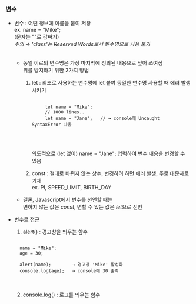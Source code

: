 ### 변수
- 변수 : 어떤 정보에 이름을 붙여 저장   
  ex. name = "Mike";   
  (문자는 ""로 감싸기)   
  *주의 → 'class'는 Reserved Words로서 변수명으로 사용 불가*   
  <br>

  * 동일 이르의 변수명은 가장 마지막에 정의된 내용으로 덮어 쓰여짐   
    위를 방지하기 위한 2가지 방법
    1. let : 최초로 사용하는 변수명에 let 붙여 동일한 변수명 사용할 때 에러 발생시키기   
        <pre>
        <code>
            let name = "Mike";
            // 1000 lines..
            let name = "Jane";   // → console에 Uncaught SyntaxError 나옴   
        </code>
        </pre>
        <br>
        의도적으로 (let 없이) name = "Jane"; 입력하여 변수 내용을 변경할 수 있음

    2. const : 절대로 바뀌지 않는 상수, 변경하려 하면 에러 발생, 주로 대문자로 기재   
       ex. PI, SPEED_LIMIT, BIRTH_DAY   

  * 결론, Javascript에서 변수를 선언할 때는   
    변하지 않는 값은 *const*, 변할 수 있는 값은 *let*으로 선언   

- 변수로 접근   
  1. alert() : 경고창을 띄우는 함수   
  <pre>
  <code>
    name = "Mike";
    age = 30;

    alert(name);        → 경고창 'Mike' 활성화
    console.log(age);   → console에 30 출력
  </code>
  </pre>
  <br>

  2. console.log() : 로그를 띄우는 함수 